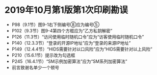 # 2019年10月第1版第1次印刷勘误  

* P98（9.1节）图9-1右下侧编号⑧应为编号⑤ 
* P102（9.3节）图9-4第四个方框应为“乙方私钥解密”  
* P126（11.3节）“访问使用临时随机口令”应为“访客使用临时随机口令”  
* P140（12.3.3节）“登录的开源IP地址”应为“登录的来源IP地址”  
* P149（12.4.4节）“HIDS需要针对以口风险”应为“HIDS需要针对以上风险”  
* P210（15.6.1节）提示改为勾选框  
* P245（16.4.1节）“SM示例加密算法”应为“SM系列加密算法”  
* 前言致谢名单少一个顿号  
